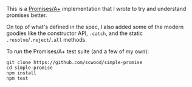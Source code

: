 This is a [Promises/A+](https://promisesaplus.com) implementation that I wrote to try and understand promises better.

On top of what's defined in the spec, I also added some of the modern goodies like the constructor API, `.catch`, and the static `.resolve`/`.reject`/`.all` methods.

To run the Promises/A+ test suite (and a few of my own):

```
git clone https://github.com/scwood/simple-promise
cd simple-promise
npm install
npm test
```
